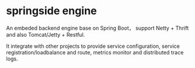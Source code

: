 # springside engine

An embeded backend engine base on Spring Boot， support Netty + Thrift and also Tomcat/Jetty + Restful.

It integrate with other projects to provide service configuration, service registration/loadbalance and route, metrics monitor and distributed trace logs.      
